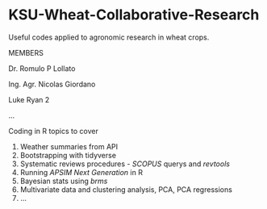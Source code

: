 # KSU-Wheat-Collaborative-Research

Useful codes applied to agronomic research in wheat crops.

MEMBERS

Dr. Romulo P Lollato

Ing. Agr. Nicolas Giordano

Luke Ryan 2

...

Coding in R topics to cover

1.  Weather summaries from API
2.  Bootstrapping with tidyverse
3.  Systematic reviews procedures - *SCOPUS* querys and *revtools*
4.  Running *APSIM Next Generation* in R
5.  Bayesian stats using *brms*
6.  Multivariate data and clustering analysis, PCA, PCA regressions
7.  ...
